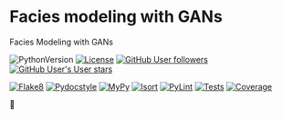 # Facies modeling with GANs

Facies Modeling with GANs

![PythonVersion](https://img.shields.io/badge/python-3.10-informational)
[![License](https://img.shields.io/badge/license-MIT-white)](https://stringfixer.com/fr/MIT_license)
[![GitHub User followers](https://img.shields.io/github/followers/valentingol?label=User%20followers&style=social)](https://github.com/valentingol)
[![GitHub User's User stars](https://img.shields.io/github/stars/valentingol?label=User%20Stars&style=social)](https://github.com/valentingol)

[![Flake8](https://github.com/valentingol/gan-facies-modeling/actions/workflows/flake.yaml/badge.svg)](https://github.com/valentingol/gan-facies-modeling/actions/workflows/flake.yaml)
[![Pydocstyle](https://github.com/valentingol/gan-facies-modeling/actions/workflows/pydocstyle.yaml/badge.svg)](https://github.com/valentingol/gan-facies-modeling/actions/workflows/pydocstyle.yaml)
[![MyPy](https://github.com/valentingol/gan-facies-modeling/actions/workflows/mypy.yaml/badge.svg)](https://github.com/valentingol/gan-facies-modeling/actions/workflows/mypy.yaml)
[![Isort](https://github.com/valentingol/gan-facies-modeling/actions/workflows/isort.yaml/badge.svg)](https://github.com/valentingol/gan-facies-modeling/actions/workflows/isort.yaml)
[![PyLint](https://img.shields.io/endpoint?url=https://gist.githubusercontent.com/valentingol/106c646ac67294657bccf02bbe22208f/raw/gan_facies_modeling_pylint.json)](https://github.com/valentingol/gan-facies-modeling/actions/workflows/pylint.yaml)
[![Tests](https://github.com/valentingol/gan-facies-modeling/actions/workflows/tests.yaml/badge.svg)](https://github.com/valentingol/gan-facies-modeling/actions/workflows/tests.yaml)
[![Coverage](https://img.shields.io/endpoint?url=https://gist.githubusercontent.com/valentingol/106c646ac67294657bccf02bbe22208f/raw/gan_facies_modeling_coverage.json)](https://github.com/valentingol/gan-facies-modeling/actions/workflows/tests.yaml)

🚧
